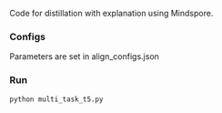 Code for distillation with explanation using Mindspore. 


### Configs

Parameters are set in align_configs.json

### Run

```python
python multi_task_t5.py
```
